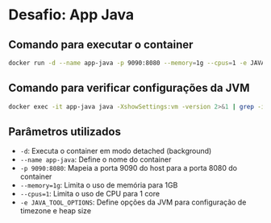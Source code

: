 # Desafio: App Java

## Comando para executar o container

```bash
docker run -d --name app-java -p 9090:8080 --memory=1g --cpus=1 -e JAVA_TOOL_OPTIONS="-Duser.timezone=America/Sao_Paulo -XX:InitialRAMPercentage=70.0 -XX:MaxRAMPercentage=70.0" algaworks/hello-world-java-app
```

## Comando para verificar configurações da JVM

```bash
docker exec -it app-java java -XshowSettings:vm -version 2>&1 | grep -i "Max. Heap Size"
```

## Parâmetros utilizados

- `-d`: Executa o container em modo detached (background)
- `--name app-java`: Define o nome do container
- `-p 9090:8080`: Mapeia a porta 9090 do host para a porta 8080 do container
- `--memory=1g`: Limita o uso de memória para 1GB
- `--cpus=1`: Limita o uso de CPU para 1 core
- `-e JAVA_TOOL_OPTIONS`: Define opções da JVM para configuração de timezone e heap size